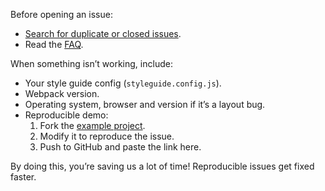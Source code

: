 Before opening an issue:

- [Search for duplicate or closed issues](https://github.com/sapegin/react-styleguidist/issues?utf8=%E2%9C%93&q=is%3Aissue).
- Read the [FAQ](https://github.com/sapegin/react-styleguidist/blob/master/docs/FAQ.md).

When something isn’t working, include:

- Your style guide config (`styleguide.config.js`).
- Webpack version.
- Operating system, browser and version if it’s a layout bug.
- Reproducible demo:
  1. Fork the [example project](https://github.com/sapegin/react-styleguidist-example).
  2. Modify it to reproduce the issue.
  3. Push to GitHub and paste the link here.

By doing this, you’re saving us a lot of time! Reproducible issues get fixed faster.
